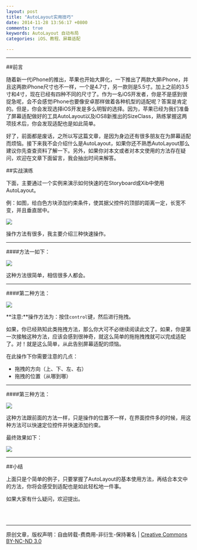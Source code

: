 ```yaml
---
layout: post
title: "AutoLayout实用技巧"
date: 2014-11-28 13:56:17 +0800
comments: true
keywords: AutoLayout 自动布局
categories: iOS、教程、屏幕适配

---
```


---

##前言


随着新一代iPhone的推出，苹果也开始大屏化，一下推出了两款大屏iPhone，并且这两款iPhone尺寸也不一样，一个是4.7寸，另一款则是5.5寸。加上之前的3.5寸和4寸，现在已经有四种不同的尺寸了。作为一名iOS开发者，你是不是感到很捉急呢，会不会感觉iPhone也要像安卓那样做着各种机型的适配呢？答案是肯定的。但是，你会发现选择iOS开发是多么明智的选择。因为，苹果已经为我们准备了屏幕适配做好的工具AutoLayout以及iOS8新推出的SizeClass，熟练掌握这两项技术后，你会发现适配也是如此简单。

好了，前面都是废话，之所以写这篇文章，是因为身边还有很多朋友在为屏幕适配而烦恼。接下来我不会介绍什么是AutoLayout，如果你还不熟悉AutoLayout那么建议你先查查资料了解一下。另外，如果你对本文或者对本文使用的方法存在疑问，欢迎在文章下面留言，我会抽出时间来解答。

<!--more-->

##实战演练


下面，主要通过一个实例来演示如何快速的在Storyboard或Xib中使用AutoLayout。

例：如图，给白色方块添加约束条件，使其据父控件的顶部的距离一定，长宽不变，并且垂直居中。

![](https://raw.githubusercontent.com/jixuqianxing/jixuqianxing.github.com/master/images/blogImages/20141128/AL_1.png)



操作方法有很多，我主要介绍三种快速操作。

---

####方法一如下：

![](https://raw.githubusercontent.com/jixuqianxing/jixuqianxing.github.com/master/images/blogImages/20141128/AL_3.gif)

这种方法很简单，相信很多人都会。


---

####第二种方法：

![](https://raw.githubusercontent.com/jixuqianxing/jixuqianxing.github.com/master/images/blogImages/20141128/AL_1.gif)

**注意:**操作方法为：按住`control`键，然后进行拖拽。

如果，你已经熟知此类拖拽方法，那么你大可不必继续阅读此文了。如果，你是第一次接触这种方法，应该会感到很神奇，就这么简单的拖拖拽拽就可以完成适配了。对！就是这么简单，从此告别屏幕适配的烦恼。

在此操作下你需要注意的几点：

* 拖拽的方向（上、下、左、右）
* 拖拽的位置（从哪到哪）


---

####第三种方法：

![](https://raw.githubusercontent.com/jixuqianxing/jixuqianxing.github.com/master/images/blogImages/20141128/AL_2.gif)

这种方法跟前面的方法一样，只是操作的位置不一样，在界面控件多的时候，用这种方法可以快速定位控件并快速添加约束。

最终效果如下：

![](https://raw.githubusercontent.com/jixuqianxing/jixuqianxing.github.com/master/images/blogImages/20141128/AL_4.gif)


---

##小结



上面只是个简单的例子，只要掌握了AutoLayout的基本使用方法，再结合本文中的方法，你将会感受到适配也是如此轻松地一件事。

如果大家有什么疑问，欢迎提出。




<br><br/>

---

原创文章，版权声明：自由转载-费商用-非衍生-保持署名 \| [Creative Commons BY-NC-ND 3.0](http://creativecommons.org/licenses/by-nc-nd/3.0/deed.zh)


